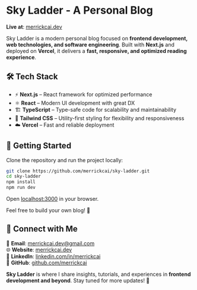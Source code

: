 # **Sky Ladder - A Personal Blog**

**Live at**: [merrickcai.dev](https://merrickcai.dev)

Sky Ladder is a modern personal blog focused on **frontend development, web technologies, and software engineering**. Built with **Next.js** and deployed on **Vercel**, it delivers a **fast, responsive, and optimized reading experience**.

## **🛠 Tech Stack**

- ⚡ **Next.js** – React framework for optimized performance
- ⚛️ **React** – Modern UI development with great DX
- 🏗 **TypeScript** – Type-safe code for scalability and maintainability
- 🎨 **Tailwind CSS** – Utility-first styling for flexibility and responsiveness
- ☁️ **Vercel** – Fast and reliable deployment

## **🚀 Getting Started**

Clone the repository and run the project locally:

```sh
git clone https://github.com/merrickcai/sky-ladder.git
cd sky-ladder
npm install
npm run dev
```

Open [localhost:3000](http://localhost:3000) in your browser.

Feel free to build your own blog! 🌟

## **📩 Connect with Me**

📧 **Email**: [merrickcai.dev@gmail.com](mailto:merrickcai.dev@gmail.com)  
🌐 **Website**: [merrickcai.dev](https://merrickcai.dev)  
💼 **LinkedIn**: [linkedin.com/in/merrickcai](https://linkedin.com/in/merrickcai)  
🐙 **GitHub**: [github.com/merrickcai](https://github.com/merrickcai)

**Sky Ladder** is where I share insights, tutorials, and experiences in **frontend development and beyond**. Stay tuned for more updates! 🚀

